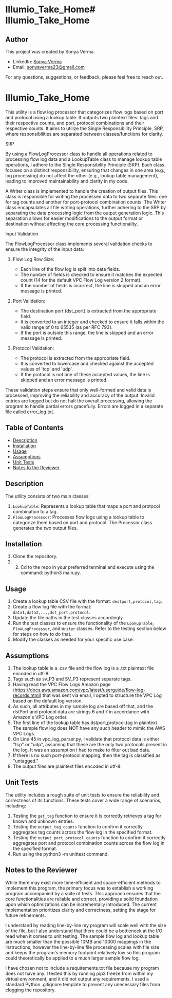 # Illumio_Take_Home# Illumio_Take_Home

## Author

This project was created by Sonya Verma.

- LinkedIn: [Sonya Verma](https://www.linkedin.com/in/sonya-verma/)
- Email: sonyaverma23@gmail.com

For any questions, suggestions, or feedback, please feel free to reach out.

# Illumio_Take_Home
This utility is a flow log processor that categorizes flow logs based on port and protocol using a lookup table. It outputs two plaintext files: tags and their respective counts, and port, protocol combinations and their respective counts. It aims to utilize the Single Responsibility Principle, SRP, where responsibilities are separated between classes/functions for clarity. 

SRP 

By using a FlowLogProcessor class to handle all operations related to processing flow log data and a LookupTable class to manage lookup table operations, I adhere to the Single Responsibility Principle (SRP). Each class focuses on a distinct responsibility, ensuring that changes in one area (e.g., log processing) do not affect the other (e.g., lookup table management), leading to improved maintainability and clarity in my code.

A Writer class is implemented to handle the creation of output files. This class is responsible for writing the processed data to two separate files: one for tag counts and another for port-protocol combination counts. The Writer class encapsulates all file writing operations, further adhering to the SRP by separating the data processing logic from the output generation logic. This separation allows for easier modifications to the output format or destination without affecting the core processing functionality.

Input Validation

The FlowLogProcessor class implements several validation checks to ensure the integrity of the input data:

1. Flow Log Row Size:
   - Each line of the flow log is split into data fields.
   - The number of fields is checked to ensure it matches the expected count (14 for the default VPC Flow Log version 2 format).
   - If the number of fields is incorrect, the line is skipped and an error message is printed.

2. Port Validation:
   - The destination port (dst_port) is extracted from the appropriate field.
   - It is converted to an integer and checked to ensure it falls within the valid range of 0 to 65535 (as per RFC 793).
   - If the port is outside this range, the line is skipped and an error message is printed.

3. Protocol Validation:
   - The protocol is extracted from the appropriate field.
   - It is converted to lowercase and checked against the accepted values of 'tcp' and 'udp'.
   - If the protocol is not one of these accepted values, the line is skipped and an error message is printed.

These validation steps ensure that only well-formed and valid data is processed, improving the reliability and accuracy of the output. Invalid entries are logged but do not halt the overall processing, allowing the program to handle partial errors gracefully. Errors are logged in a separate file called error_log.txt.



## Table of Contents
- [Description](#description)
- [Installation](#installation)
- [Usage](#usage)
- [Assumptions](#assumptions)
- [Unit Tests](#unit-tests)
- [Notes to the Reviewer](#notes-to-the-reviewer)

## Description
The utility consists of two main classes:
1. `LookupTable`: Represents a lookup table that maps a port and protocol combination to a tag.
2. `FlowLogProcessor`: Processes flow logs using a lookup table to categorize them based on port and protocol. The Processor class generates the two output files.

## Installation
1. Clone the repository.
2. 2. Cd to the repo in your preferred terminal and execute using the command: python3 main.py.

## Usage
1. Create a lookup table CSV file with the format: `destport,protocol,tag`.
2. Create a flow log file with the format: `data1,data2,...,dst_port,protocol`.
3. Update the file paths in the test classes accordingly.
4. Run the test classes to ensure the functionality of the `LookupTable`, `FlowLogProcessor`, and `Writer` classes. Refer to the testing section below for steps on how to do that.
5. Modify the classes as needed for your specific use case.

## Assumptions
1. The lookup table is a .csv file and the flow log is a .txt plaintext file encoded in utf-8. 
2. Tags such as sv_P3 and SV_P3 represent separate tags. 
3. Having read the VPC Flow Logs Amazon page (https://docs.aws.amazon.com/vpc/latest/userguide/flow-log-records.html) that was sent via email, I opted to structure the VPC Log based on the default log version.
4. As such, all attributes in my sample log are based off that, and the dstPort and protocol data are strings 6 and 7 in accordance with Amazon's VPC Log order.
5. The first line of the lookup table has dstport,protocol,tag in plaintext. The sample flow log does NOT have any such header to mimic the AWS VPC Logs. 
6. On Line 45 in vpc_log_parser.py, I validate that protocol data is either "tcp" or "udp", assuming that these are the only two protocols present in the log. It was an assumption I had to make to filter out bad data.
7. If there is no such port-protocol mapping, then the tag is classified as "untagged."
8. The output files are plaintext files encoded in utf-8.

## Unit Tests

The utility includes a rough suite of unit tests to ensure the reliability and correctness of its functions. These tests cover a wide range of scenarios, including:

1. Testing the `get_tag` function to ensure it is correctly retrieves a tag for known and unknown entries.
2. Testing the `output_tag_counts` function to confirm it correctly aggregates tag counts across the flow log in the specified format.
3. Testing the `output_port_protocol_counts` function to confirm it correctly aggregates port and protocol combination counts across the flow log in the specified format.
4. Run using the python3 -m unittest command.

## Notes to the Reviewer
While there may exist more time-efficient and space-efficient methods to implement this program, the primary focus was to establish a working program accompanied by a suite of tests. This approach ensures that the core functionalities are reliable and correct, providing a solid foundation upon which optimizations can be incrementally introduced. The current implementation prioritizes clarity and correctness, setting the stage for future refinements. 


I understand by reading line-by-line my program will scale well with the size of the file, but I also understand that there could be a bottleneck at the I/O read when it comes to unit testing. The sample flow log and lookup table are much smaller than the possible 10MB and 10000 mappings in the instructions, however the line-by-line file processing scales with file size and keeps the program's memory footprint relatively low so this program could theoretically be applied to a much larger sample flow log. 

I have chosen not to include a requirements.txt file because my program does not have any. I tested this by running pip3 freeze from within my virtual environment, and it did not output any requirements. I used a standard Python .gitignore template to prevent any unecessary files from clogging the repository.